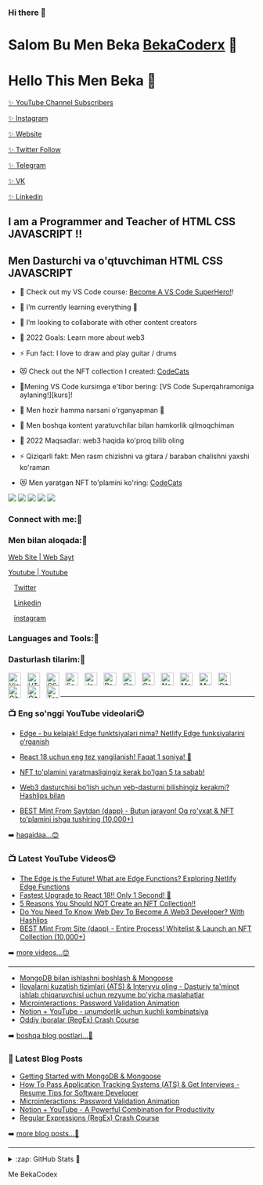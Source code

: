 ### Hi there 👋

<!--
**bekacodex/BekaCodex** is a ✨ _special_ ✨ repository because its `README.md` (this file) appears on your GitHub profile.

Here are some ideas to get you started:

- 🔭 I’m currently working on ...
- 🌱 I’m currently learning ...
- 👯 I’m looking to collaborate on ...
- 🤔 I’m looking for help with ...
- 💬 Ask me about ...
- 📫 How to reach me: ...
- 😄 Pronouns: ...
- ⚡ Fun fact: ...
-->


# Salom Bu Men Beka [BekaCoderx][youtube] 👋 
# Hello This Men Beka  👋

[ ✨ YouTube Channel Subscribers ](https://www.youtube.com/channel/UCgynQvkHb3rHqTiWz097oyw)

[ ✨ Instagram](https://www.instagram.com/lbeka_ake/)

[ ✨ Website](https://bekacoder.netlify.app/)

[ ✨ Twitter Follow](https://twitter.com/Beka10497043)

[ ✨ Telegram](https://t.me/beka_391/)

[ ✨ VK](https://vk.com/beka_ake)

[ ✨ Linkedin](https://www.linkedin.com/in/og-abek-khudayberdiyev-7b4897222?fromQR=1)


## I am a Programmer and Teacher of HTML CSS JAVASCRIPT !!
## Men Dasturchi va o'qtuvchiman HTML CSS JAVASCRIPT 

- 🔭 Check out my VS Code course: [Become A VS Code SuperHero!][course]!
- 🌱 I’m currently learning everything 🤣
- 👯 I’m looking to collaborate with other content creators
- 🥅 2022 Goals: Learn more about web3
- ⚡ Fun fact: I love to draw and play guitar / drums
- 😻 Check out the NFT collection I created: [CodeCats](https://opensea.io/assets/0x495f947276749ce646f68ac8c248420045cb7b5e/35009603932437835153702402186719701739002995850293022634192127449689522962433/)


- 🔭Mening VS Code kursimga e'tibor bering: [VS Code Superqahramoniga aylaning!][kurs]!
- 🌱 Men hozir hamma narsani o'rganyapman 🤣
- 👯 Men boshqa kontent yaratuvchilar bilan hamkorlik qilmoqchiman
- 🥅 2022 Maqsadlar: web3 haqida ko'proq bilib oling
- ⚡ Qiziqarli fakt: Men rasm chizishni va gitara / baraban chalishni yaxshi ko'raman
- 😻 Men yaratgan NFT to'plamini ko'ring:  [CodeCats](https://opensea.io/assets/0x495f947276749ce646f68ac8c248420045cb7b5e/35009603932437835153702402186719701739002995850293022634192127449689522962433/)


[![](https://raw.githubusercontent.com/vn7n24fzkq/github-profile-summary-cards-example/master/profile-summary-card-output/tokyonight/0-profile-details.svg)](https://github.com/vn7n24fzkq/github-profile-summary-cards)
[![](https://raw.githubusercontent.com/vn7n24fzkq/github-profile-summary-cards-example/master/profile-summary-card-output/tokyonight/1-repos-per-language.svg)](https://github.com/vn7n24fzkq/github-profile-summary-cards) [![](https://raw.githubusercontent.com/vn7n24fzkq/github-profile-summary-cards-example/master/profile-summary-card-output/tokyonight/2-most-commit-language.svg)](https://github.com/vn7n24fzkq/github-profile-summary-cards)
[![](https://raw.githubusercontent.com/vn7n24fzkq/github-profile-summary-cards-example/master/profile-summary-card-output/tokyonight/3-stats.svg)](https://github.com/vn7n24fzkq/github-profile-summary-cards) [![](https://raw.githubusercontent.com/vn7n24fzkq/github-profile-summary-cards-example/master/profile-summary-card-output/tokyonight/4-productive-time.svg)](https://github.com/vn7n24fzkq/github-profile-summary-cards)







### Connect with me:🤝
### Men bilan aloqada:🤝


[Web Site | Web Sayt](https://bekacoder.netlify.app/)
&nbsp;&nbsp;

[Youtube |  Youtube](https://www.youtube.com/channel/UCgynQvkHb3rHqTiWz097oyw)

&nbsp;&nbsp;
[Twitter](https://twitter.com/Beka10497043)

&nbsp;&nbsp;
[Linkedin](https://www.linkedin.com/in/og-abek-khudayberdiyev-7b4897222?fromQR=1)

&nbsp;&nbsp;
[instagram](https://www.instagram.com/beka_391/)


### Languages and Tools:🚀
### Dasturlash tilarim:🚀

[<img align="left" alt="Visual Studio Code" width="26px" src="https://cdn.jsdelivr.net/gh/devicons/devicon/icons/vscode/vscode-original.svg" style="padding-right:10px;" />][webdevplaylist]
[<img align="left" alt="HTML5" width="26px" src="https://cdn.jsdelivr.net/gh/devicons/devicon/icons/html5/html5-original.svg" style="padding-right:10px;" />][webdevplaylist]
[<img align="left" alt="CSS3" width="26px" src="https://cdn.jsdelivr.net/gh/devicons/devicon/icons/css3/css3-original.svg" style="padding-right:10px;" />][cssplaylist]
[<img align="left" alt="Sass" width="26px" src="https://cdn.jsdelivr.net/gh/devicons/devicon/icons/sass/sass-original.svg" style="padding-right:10px;" />][cssplaylist]
[<img align="left" alt="JavaScript" width="26px" src="https://cdn.jsdelivr.net/gh/devicons/devicon/icons/javascript/javascript-original.svg" style="padding-right:10px;" />][jsplaylist]
[<img align="left" alt="React" width="26px" src="https://cdn.jsdelivr.net/gh/devicons/devicon/icons/react/react-original.svg" style="padding-right:10px;" />][reactplaylist]
[<img align="left" alt="Gatsby" width="26px" src="https://cdn.jsdelivr.net/gh/devicons/devicon/icons/gatsby/gatsby-original.svg" style="padding-right:10px;" />][webdevplaylist]
[<img align="left" alt="GraphQL" width="26px" src="https://cdn.jsdelivr.net/gh/devicons/devicon/icons/graphql/graphql-plain.svg" style="padding-right:10px;" />][webdevplaylist]
[<img align="left" alt="Node.js" width="26px" src="https://cdn.jsdelivr.net/gh/devicons/devicon/icons/nodejs/nodejs-original.svg" style="padding-right:10px;" />][webdevplaylist]
[<img align="left" alt="MongoDB" width="26px" src="https://cdn.jsdelivr.net/gh/devicons/devicon/icons/mongodb/mongodb-original.svg" style="padding-right:10px;" />][webdevplaylist]
[<img align="left" alt="MySQL" width="26px" src="https://cdn.jsdelivr.net/gh/devicons/devicon/icons/mysql/mysql-original.svg" style="padding-right:10px;" />][webdevplaylist]
[<img align="left" alt="Git" width="26px" src="https://cdn.jsdelivr.net/gh/devicons/devicon/icons/git/git-original.svg" style="padding-right:10px;" />][webdevplaylist]
[<img align="left" alt="GitHub" width="26px" src="https://user-images.githubusercontent.com/3369400/139447912-e0f43f33-6d9f-45f8-be46-2df5bbc91289.png" style="padding-right:10px;" />](https://www.youtube.com/playlist?list=PLkwxH9e_vrAJ0WbEsFA9W3I1W-g_BTsbt#gh-dark-mode-only)
[<img align="left" alt="GitHub" width="26px" src="https://user-images.githubusercontent.com/3369400/139448065-39a229ba-4b06-434b-bc67-616e2ed80c8f.png" style="padding-right:10px;" />](https://www.youtube.com/playlist?list=PLkwxH9e_vrAJ0WbEsFA9W3I1W-g_BTsbt#gh-light-mode-only)
[<img align="left" alt="Terminal" width="26px" src="./img/terminal-light.svg" />](https://www.youtube.com/playlist?list=PLkwxH9e_vrAJ0WbEsFA9W3I1W-g_BTsbt#gh-light-mode-only)

<br />
<br />

---

### 📺 Eng so'nggi YouTube videolari😊

<!-- YOUTUBE:BOSHLASH -->
- [Edge - bu kelajak! Edge funktsiyalari nima? Netlify Edge funksiyalarini o‘rganish](https://bekacoder.netlify.app/)
- [React 18 uchun eng tez yangilanish! Faqat 1 soniya! 🤯](https://www.youtube.com/channel/UCgynQvkHb3rHqTiWz097oyw)

- [NFT to'plamini yaratmasligingiz kerak bo'lgan 5 ta sabab!](https://opensea.io/assets/0x495f947276749ce646f68ac8c248420045cb7b5e/35009603932437835153702402186719701739002995850293022634192127449689522962433/)

- [Web3 dasturchisi bo'lish uchun veb-dasturni bilishingiz kerakmi? Hashlips bilan](https://www.w3schools.com/)

- [BEST Mint From Saytdan &lpar;dapp&rpar; - Butun jarayon! Oq ro'yxat &amp; NFT toʻplamini ishga tushiring &lpar;10,000+&rpar;](https://opensea.io/assets/0x495f947276749ce646f68ac8c248420045cb7b5e/35009603932437835153702402186719701739002995850293022634192127449689522962433/)
<!-- YOUTUBE:END -->

➡️ [haqaidaa...😊](https://bekacoder.netlify.app/)


### 📺 Latest YouTube Videos😊

<!-- YOUTUBE:START -->
- [The Edge is the Future! What are Edge Functions? Exploring Netlify Edge Functions](https://www.youtube.com/watch?v=mQwWWxYd-SY)
- [Fastest Upgrade to React 18!! Only 1 Second! 🤯](https://www.youtube.com/channel/UCgynQvkHb3rHqTiWz097oyw)
- [5 Reasons You Should NOT Create an NFT Collection!!](https://opensea.io/assets/0x495f947276749ce646f68ac8c248420045cb7b5e/35009603932437835153702402186719701739002995850293022634192127449689522962433/)
- [Do You Need To Know Web Dev To Become A Web3 Developer? With Hashlips](https://www.w3schools.com/)
- [BEST Mint From Site &lpar;dapp&rpar; - Entire Process! Whitelist &amp; Launch an NFT Collection &lpar;10,000+&rpar;](https://opensea.io/assets/0x495f947276749ce646f68ac8c248420045cb7b5e/35009603932437835153702402186719701739002995850293022634192127449689522962433/)
<!-- YOUTUBE:END -->



➡️ [more videos...😊](https://bekacoder.netlify.app/)


---

<!-- BLOG-POST-LIST:START -->
- [MongoDB bilan ishlashni boshlash &amp; Mongoose](https://www.youtube.com/channel/UCgynQvkHb3rHqTiWz097oyw)
- [Ilovalarni kuzatish tizimlari &lpar;ATS&rpar; &amp; Intervyu oling - Dasturiy ta'minot ishlab chiqaruvchisi uchun rezyume bo'yicha maslahatlar](https://www.youtube.com/channel/UCgynQvkHb3rHqTiWz097oyw)
- [Microinteractions: Password Validation Animation](https://bekacoder.netlify.app/)
- [Notion + YouTube - unumdorlik uchun kuchli kombinatsiya](https://bekacoder.netlify.app/)
- [Oddiy iboralar &lpar;RegEx&rpar; Crash Course](https://www.instagram.com/beka_391/)
<!-- BLOG-POST-LIST:END -->

➡️ [boshqa blog postlari...🚀](https://bekacoder.netlify.app/)




### 📕 Latest Blog Posts

<!-- BLOG-POST-LIST:START -->
- [Getting Started with MongoDB &amp; Mongoose](https://bekacoder.netlify.app/)
- [How To Pass Application Tracking Systems &lpar;ATS&rpar; &amp; Get Interviews - Resume Tips for Software Developer](https://www.youtube.com/channel/UCgynQvkHb3rHqTiWz097oyw)
- [Microinteractions: Password Validation Animation](https://bekacoder.netlify.app/)
- [Notion + YouTube - A Powerful Combination for Productivity](https://bekacoder.netlify.app/)
- [Regular Expressions &lpar;RegEx&rpar; Crash Course](https://www.instagram.com/beka_391/)
<!-- BLOG-POST-LIST:END -->

➡️ [more blog posts...🚀](https://bekacoder.netlify.app/)

---


<details>
  <summary>:zap: GitHub Stats 🚀</summary>

  <img align="left" alt="codeSTACKr's GitHub Stats" src="https://github.com/bekacodex5" />

</details>

[website]: https://bekacoder.netlify.app/
[course]: https://bekacoder.netlify.app/
[twitter]:https://twitter.com/Beka10497043
[youtube]: https://www.linkedin.com/in/og-abek-khudayberdiyev-7b4897222?fromQR=1
[instagram]: https://www.instagram.com/beka_391/
[linkedin]: https://www.linkedin.com/in/og-abek-khudayberdiyev-7b4897222?fromQR=1
[webdevplaylist]:https://www.linkedin.com/in/og-abek-khudayberdiyev-7b4897222?fromQR=1
[jsplaylist]:  https://www.instagram.com/beka_391/
[cssplaylist]:  https://www.instagram.com/beka_391/
[reactplaylist]: https://www.linkedin.com/in/og-abek-khudayberdiyev-7b4897222?fromQR=1

Me BekaCodex


